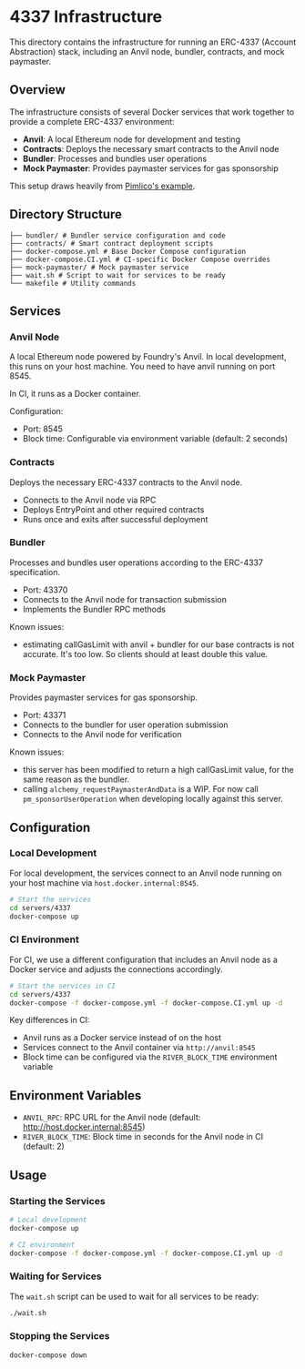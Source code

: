 # 4337 Infrastructure

This directory contains the infrastructure for running an ERC-4337 (Account Abstraction) stack, including an Anvil node, bundler, contracts, and mock paymaster.

## Overview

The infrastructure consists of several Docker services that work together to provide a complete ERC-4337 environment:

- **Anvil**: A local Ethereum node for development and testing
- **Contracts**: Deploys the necessary smart contracts to the Anvil node
- **Bundler**: Processes and bundles user operations
- **Mock Paymaster**: Provides paymaster services for gas sponsorship

This setup draws heavily from [Pimlico's example](https://github.com/pimlicolabs/mock-aa-environment/tree/main).

## Directory Structure

```/servers/4337/
├── bundler/ # Bundler service configuration and code
├── contracts/ # Smart contract deployment scripts
├── docker-compose.yml # Base Docker Compose configuration
├── docker-compose.CI.yml # CI-specific Docker Compose overrides
├── mock-paymaster/ # Mock paymaster service
├── wait.sh # Script to wait for services to be ready
└── makefile # Utility commands
```


## Services

### Anvil Node

A local Ethereum node powered by Foundry's Anvil. In local development, this runs on your host machine. You need to have anvil running on port 8545.
 
 In CI, it runs as a Docker container.

Configuration:
- Port: 8545
- Block time: Configurable via environment variable (default: 2 seconds)

### Contracts

Deploys the necessary ERC-4337 contracts to the Anvil node.

- Connects to the Anvil node via RPC
- Deploys EntryPoint and other required contracts
- Runs once and exits after successful deployment

### Bundler

Processes and bundles user operations according to the ERC-4337 specification.

- Port: 43370
- Connects to the Anvil node for transaction submission
- Implements the Bundler RPC methods

Known issues:
- estimating callGasLimit with anvil + bundler for our base contracts is not accurate. It's too low. So clients should at least double this value.

### Mock Paymaster

Provides paymaster services for gas sponsorship.

- Port: 43371
- Connects to the bundler for user operation submission
- Connects to the Anvil node for verification

Known issues:
- this server has been modified to return a high callGasLimit value, for the same reason as the bundler.
- calling `alchemy_requestPaymasterAndData` is a WIP. For now call `pm_sponsorUserOperation` when developing locally against this server.

## Configuration

### Local Development

For local development, the services connect to an Anvil node running on your host machine via `host.docker.internal:8545`.

```bash
# Start the services
cd servers/4337
docker-compose up
```

### CI Environment

For CI, we use a different configuration that includes an Anvil node as a Docker service and adjusts the connections accordingly.

```bash
# Start the services in CI
cd servers/4337
docker-compose -f docker-compose.yml -f docker-compose.CI.yml up -d
```

Key differences in CI:
- Anvil runs as a Docker service instead of on the host
- Services connect to the Anvil container via `http://anvil:8545`
- Block time can be configured via the `RIVER_BLOCK_TIME` environment variable

## Environment Variables

- `ANVIL_RPC`: RPC URL for the Anvil node (default: http://host.docker.internal:8545)
- `RIVER_BLOCK_TIME`: Block time in seconds for the Anvil node in CI (default: 2)

## Usage

### Starting the Services

```bash
# Local development
docker-compose up

# CI environment
docker-compose -f docker-compose.yml -f docker-compose.CI.yml up -d
```

### Waiting for Services

The `wait.sh` script can be used to wait for all services to be ready:

```bash
./wait.sh
```

### Stopping the Services

```bash
docker-compose down
```
